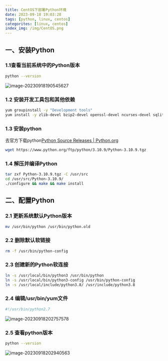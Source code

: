 ```yaml
---
title: CentOS下部署Python环境
date: 2023-09-18 19:03:28
tags: [python, linux, centos]
categorites: [linux, centos]
index_img: /img/CentOS.png
---
```


## 一、安装Python

### 1.1查看当前系统中的Python版本

```bash
python --version
```

![image-20230918190545627](G:\Photos\image-20230918190545627.png)

### 1.2 安装开发工具包和其他依赖

```bash
yum groupinstall -y "Development tools"
yum install -y zlib-devel bzip2-devel openssl-devel ncurses-devel sqlite-devel

```

### 1.3 安装python

去官方下载python[Python Source Releases | Python.org](https://www.python.org/downloads/source/)

```bash
wget https://www.python.org/ftp/python/3.10.9/Python-3.10.9.tgz
```

### 1.4 解压并编译Python

```bash
tar zxf Python-3.10.9.tgz -C /usr/src
cd /usr/src/Python-3.10.9/
./configure && make && make install
```

## 二、配置Python

### 2.1 更新系统默认Python版本

```bash
mv /usr/bin/python /usr/bin/python.old
```

### 2.2 删除默认软链接

```bash
rm -f /usr/bin/python-config
```

### 2.3 创建新的Python软连接

```bash
ln -s /usr/local/bin/python3 /usr/bin/python
ln -s /usr/local/bin/python3-config /usr/bin/python-config
ln -s /usr/local/include/python3.8/ /usr/include/python3.8
```

### 2.4 编辑/usr/bin/yum文件

```bash
#!/usr/bin/python2.7

```

![image-20230918202757578](G:\Photos\image-20230918202757578.png)

### 2.5 查看python版本

```bash
python --version
```

![image-20230918202940563](G:\Photos\image-20230918202940563.png)




